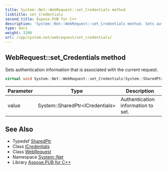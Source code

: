 ```yaml
---
title: System::Net::WebRequest::set_Credentials method
linktitle: set_Credentials
second_title: Aspose.PUB for C++
description: 'System::Net::WebRequest::set_Credentials method. Sets authentication information that is associated with the current request in C++.'
type: docs
weight: 3200
url: /cpp/system.net/webrequest/set_credentials/
---
```

## WebRequest::set_Credentials method


Sets authentication information that is associated with the current request.

```cpp
virtual void System::Net::WebRequest::set_Credentials(System::SharedPtr<ICredentials> value)
```


| Parameter | Type | Description |
| --- | --- | --- |
| value | System::SharedPtr\<ICredentials\> | Authentication information to set. |

## See Also

* Typedef [SharedPtr](../../../system/sharedptr/)
* Class [ICredentials](../../icredentials/)
* Class [WebRequest](../)
* Namespace [System::Net](../../)
* Library [Aspose.PUB for C++](../../../)
